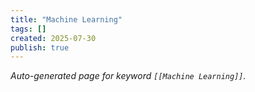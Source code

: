 ```yaml
---
title: "Machine Learning"
tags: []
created: 2025-07-30
publish: true
---
```


_Auto-generated page for keyword `[[Machine Learning]]`._
